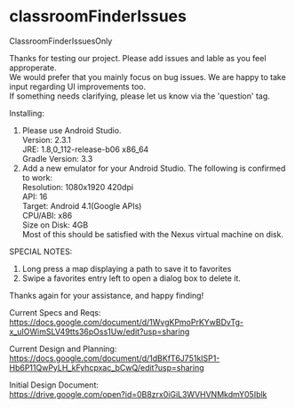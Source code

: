 # classroomFinderIssues
ClassroomFinderIssuesOnly

Thanks for testing our project. Please add issues and lable as you feel approperate.   
We would prefer that you mainly focus on bug issues. We are happy to take input regarding UI improvements too.     
If something needs clarifying, please let us know via the 'question' tag.   

Installing:  

1. Please use Android Studio.  
Version: 2.3.1  
JRE: 1.8,0_112-release-b06 x86_64  
Gradle Version: 3.3  
2. Add a new emulator for your Android Studio. The following is confirmed to work:  
Resolution: 1080x1920 420dpi  
API: 16  
Target: Android 4.1(Google APIs)  
CPU/ABI: x86  
Size on Disk: 4GB  
Most of this should be satisfied with the Nexus virtual machine on disk.  

SPECIAL NOTES:  
1. Long press a map displaying a path to save it to favorites  
2. Swipe a favorites entry left to open a dialog box to delete it.  

Thanks again for your assistance, and happy finding!


Current Specs and Reqs:    
https://docs.google.com/document/d/1WvgKPmoPrKYwBDvTg-x_uIOWimSLV49tts36pOss1Uw/edit?usp=sharing

Current Design and Planning:
https://docs.google.com/document/d/1dBKfT6J751kISP1-Hb6P11QwPyLH_kFyhcpxac_bCwQ/edit?usp=sharing

Initial Design Document:  
https://drive.google.com/open?id=0B8zrx0iGiL3WVHVNMkdmY05Iblk  
